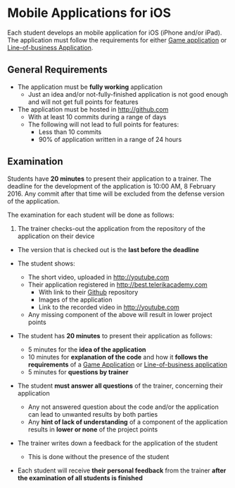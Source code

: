 # Mobile Applications for iOS

Each student develops an mobile application for iOS (iPhone and/or iPad). The application must follow the requirements for either [Game application](LOB_APP_REQUIREMENTS.md) or [Line-of-business Application](GAME_REQUIREMENTS.md).

##  General Requirements

- The application must be **fully working** application
  - Just an idea and/or not-fully-finished application is not good enough and will not get full points for features
- The application must be hosted in http://github.com
  - With at least 10 commits during a range of days
  - The following will not lead to full points for features:
    - Less than 10 commits
    - 90% of application written in a range of 24 hours

##  Examination

Students have **20 minutes** to present their application to a trainer. The deadline for the development of the application is 10:00 AM, 8 February 2016. Any commit after that time will be excluded from the defense version of the application.

The examination for each student will be done as follows:

1) The trainer checks-out the application from the repository of the application on their device
  - The version that is checked out is the **last before the deadline**
- The student shows:
  - The short video, uploaded in http://youtube.com
  - Their application registered in http://best.telerikacademy.com
    - With link to their [Github](http://github.com) repository
    - Images of the application
    - Link to the recorded video in http://youtube.com
  - Any missing component of the above will result in lower project points
- The student has **20 minutes** to present their application as follows:
  - 5 minutes for the **idea of the application**
  - 10 minutes for **explanation of the code** and how it **follows the requirements** of a [Game Application](/GAME_REQUIREMENTS.md) or [Line-of-business application](/LOB_APP_REQUIREMENTS.md)
  - 5 minutes for **questions by trainer**
- The student **must answer all questions** of the trainer, concerning their application
  - Any not answered question about the code and/or the application can lead to unwanted results by both parties
  - Any **hint of lack of understanding** of a component of the application results in **lower or none** of the project points
- The trainer writes down a feedback for the application of the student
  - This is done without the presence of the student

- Each student will receive **their personal feedback** from the trainer **after the examination of all students is finished**
